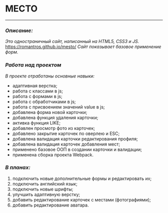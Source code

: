 # **МЕСТО**
-------------------

### ***Описание:***
_Это одностраничный сайт, написанный на HTML5, CSS3 и JS._
<https://romantros.github.io/mesto/>
_Сайт показывает базовое применение форм._

### ***Работа над проектом***
_В проекте отработаны основные навыки:_ 
* адаптивная верстка;
* работа с классами в js;
* работа с формами в js;
* работа с обработчиками в js;
* работа с присвоением значений value в js;
* добавлена форма новой карточки;
* добавлена функция удаления карточки;
* активка функция LIKE;
* добавлен просмотр фото из карточек;
* добавлено закрытие карточек по оверлею и ESC;
* добавлена валидация карточки редактирования профиля;
* добавлена валидация карточек добавления мест;
* применено базовое ООП в создании карточки и валидации;
* применена сборка проекта Webpack.

### ***В планах:***
1. подключить новые дополнительные формы и редактировать их;
2. подключить английский язык;
3. подключить новые шрифты;
4. улучшить адаптивную верстку;
5. добавить редактирование карточек с местами (фотографиями);
6. добавить редактирование аватара.